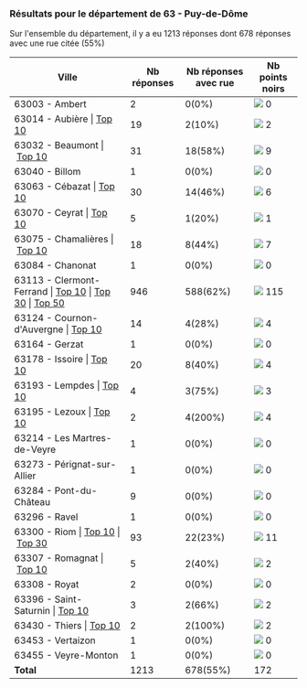 ### Résultats pour le département de 63 - Puy-de-Dôme

Sur l'ensemble du département, il y a eu 1213 réponses dont 678 réponses avec une rue citée (55%)

| Ville | Nb réponses | Nb réponses avec rue | Nb points noirs |
|-------------|-------------|----------------------|-----------------|
|63003 - Ambert|2|0(0%)|<img src="../../img/bar_0.gif" />&nbsp;0|
|63014 - Aubière&nbsp;&#124;&nbsp;<a href='63014 - Aubière_top2.md'>Top 10</a>|19|2(10%)|<img src="../../img/bar_1.gif" />&nbsp;2|
|63032 - Beaumont&nbsp;&#124;&nbsp;<a href='63032 - Beaumont_top9.md'>Top 10</a>|31|18(58%)|<img src="../../img/bar_5.gif" />&nbsp;9|
|63040 - Billom|1|0(0%)|<img src="../../img/bar_0.gif" />&nbsp;0|
|63063 - Cébazat&nbsp;&#124;&nbsp;<a href='63063 - Cébazat_top6.md'>Top 10</a>|30|14(46%)|<img src="../../img/bar_3.gif" />&nbsp;6|
|63070 - Ceyrat&nbsp;&#124;&nbsp;<a href='63070 - Ceyrat_top1.md'>Top 10</a>|5|1(20%)|<img src="../../img/bar_0.gif" />&nbsp;1|
|63075 - Chamalières&nbsp;&#124;&nbsp;<a href='63075 - Chamalières_top7.md'>Top 10</a>|18|8(44%)|<img src="../../img/bar_4.gif" />&nbsp;7|
|63084 - Chanonat|1|0(0%)|<img src="../../img/bar_0.gif" />&nbsp;0|
|63113 - Clermont-Ferrand&nbsp;&#124;&nbsp;<a href='63113 - Clermont-Ferrand_top10.md'>Top 10</a>&nbsp;&#124;&nbsp;<a href='63113 - Clermont-Ferrand_top30.md'>Top 30</a>&nbsp;&#124;&nbsp;<a href='63113 - Clermont-Ferrand_top50.md'>Top 50</a>|946|588(62%)|<img src="../../img/bar_66.gif" />&nbsp;115|
|63124 - Cournon-d'Auvergne&nbsp;&#124;&nbsp;<a href='63124 - Cournon-d_Auvergne_top4.md'>Top 10</a>|14|4(28%)|<img src="../../img/bar_2.gif" />&nbsp;4|
|63164 - Gerzat|1|0(0%)|<img src="../../img/bar_0.gif" />&nbsp;0|
|63178 - Issoire&nbsp;&#124;&nbsp;<a href='63178 - Issoire_top4.md'>Top 10</a>|20|8(40%)|<img src="../../img/bar_2.gif" />&nbsp;4|
|63193 - Lempdes&nbsp;&#124;&nbsp;<a href='63193 - Lempdes_top3.md'>Top 10</a>|4|3(75%)|<img src="../../img/bar_1.gif" />&nbsp;3|
|63195 - Lezoux&nbsp;&#124;&nbsp;<a href='63195 - Lezoux_top4.md'>Top 10</a>|2|4(200%)|<img src="../../img/bar_2.gif" />&nbsp;4|
|63214 - Les Martres-de-Veyre|1|0(0%)|<img src="../../img/bar_0.gif" />&nbsp;0|
|63273 - Pérignat-sur-Allier|1|0(0%)|<img src="../../img/bar_0.gif" />&nbsp;0|
|63284 - Pont-du-Château|9|0(0%)|<img src="../../img/bar_0.gif" />&nbsp;0|
|63296 - Ravel|1|0(0%)|<img src="../../img/bar_0.gif" />&nbsp;0|
|63300 - Riom&nbsp;&#124;&nbsp;<a href='63300 - Riom_top10.md'>Top 10</a>&nbsp;&#124;&nbsp;<a href='63300 - Riom_top11.md'>Top 30</a>|93|22(23%)|<img src="../../img/bar_6.gif" />&nbsp;11|
|63307 - Romagnat&nbsp;&#124;&nbsp;<a href='63307 - Romagnat_top2.md'>Top 10</a>|5|2(40%)|<img src="../../img/bar_1.gif" />&nbsp;2|
|63308 - Royat|2|0(0%)|<img src="../../img/bar_0.gif" />&nbsp;0|
|63396 - Saint-Saturnin&nbsp;&#124;&nbsp;<a href='63396 - Saint-Saturnin_top2.md'>Top 10</a>|3|2(66%)|<img src="../../img/bar_1.gif" />&nbsp;2|
|63430 - Thiers&nbsp;&#124;&nbsp;<a href='63430 - Thiers_top2.md'>Top 10</a>|2|2(100%)|<img src="../../img/bar_1.gif" />&nbsp;2|
|63453 - Vertaizon|1|0(0%)|<img src="../../img/bar_0.gif" />&nbsp;0|
|63455 - Veyre-Monton|1|0(0%)|<img src="../../img/bar_0.gif" />&nbsp;0|
| **Total** |1213|678(55%)|172|
